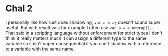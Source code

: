 # Chal 2

I personally like how rust does shadowing, `var a = a;` doesn't sound super
useful. But with result vals for example I often use `var a = a.unwrap();`.
That said in a scripting language without enforcement for strict types I don't
think it really matters much. I can assign a different type to the same
variable so it isn't super consequential if you can't shadow with a reference
to a variable with the same name.

